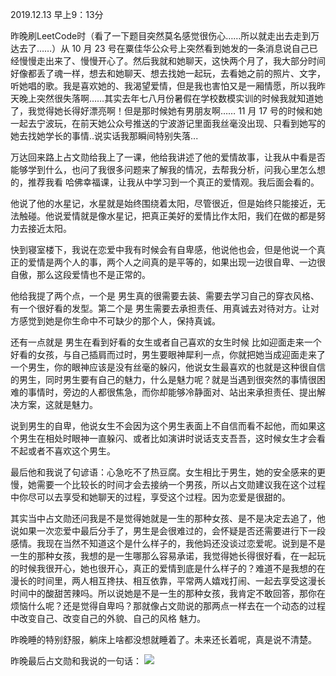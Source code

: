 2019.12.13 早上9：13分

昨晚刷LeetCode时（看了一下题目突然莫名感觉很伤心……所以就走出去走到万达去了……）从 10 月 23 号在粟佳华公众号上突然看到她发的一条消息说自己已经慢慢走出来了、慢慢开心了。然后我就和她聊天，这快两个月了，我大部分时间好像都丢了魂一样，想去和她聊天、想去找她一起玩，去看她之前的照片、文字，听她唱的歌。我是喜欢她的、我渴望爱情，但是我也害怕又是一厢情愿，所以我昨天晚上突然很失落啊……其实去年七八月份暑假在学校数模实训的时候我就知道她了，我觉得她长得好漂亮啊！但是那时候她有男朋友啊…… 11 月 17 号的时候和她一起去宁波玩，在前天她公众号推送的宁波游记里面我丝毫没出现、只看到她写的她去找她学长的事情..说实话我那瞬间特别失落...  

万达回来路上占文勋给我上了一课，他给我讲述了他的爱情故事，让我从中看是否能够学到什么，也问了我很多问题来了解我的情况，去帮我分析，问我心里怎么想的，推荐我看 哈佛幸福课，让我从中学习到一个真正的爱情观。我后面会看的。

他说了他的水星记，水星就是始终围绕着太阳，尽管很近，但是始终只能接近，无法触碰。他说爱情就是像水星记，把真正美好的爱情比作太阳，我们在做的都是努力去接近太阳。


快到寝室楼下，我说在恋爱中我有时候会有自卑感，他说他也会，但是他说一个真正的爱情是两个人的事，两个人之间真的是平等的，如果出现一边很自卑、一边很自傲，那么这段爱情也不是正常的。

他给我提了两个点，一个是 男生真的很需要去装、需要去学习自己的穿衣风格、有一个很好看的发型。第二个是 男生需要去承担责任、用真诚去对待对方。让对方感觉到她是你生命中不可缺少的那个人，保持真诚。

还有一点就是 男生在看到好看的女生或者自己喜欢的女生时候 比如迎面走来一个好看的女孩，与自己插肩而过时，男生要眼神犀利一点，你就把她当成迎面走来了一个男生，你的眼神应该是没有丝毫的躲闪，他说女生最喜欢的也就是这种很自信的男生，同时男生要有自己的魅力，什么是魅力呢？就是当遇到很突然的事情很困难的事情时，旁边的人都很焦急，而你却能够冷静面对、站出来承担责任、提出解决方案，这就是魅力。

说到男生的自卑，他说女生不会因为这个男生表面上不自信而看不起他，而如果这个男生在相处时眼神一直躲闪、或者比如演讲时说话支支吾吾，这时候女生才会看不起或者不喜欢这个男生。

最后他和我说了句谚语：心急吃不了热豆腐。女生相比于男生，她的安全感来的更慢，她需要一个比较长的时间才会去接纳一个男孩，所以占文勋建议我在这个过程中你尽可以去享受和她聊天的过程，享受这个过程。因为恋爱是很甜的。

其实当中占文勋还问我是不是觉得她就是一生的那种女孩、是不是决定去追了，他说如果一次恋爱中最后分手了，男生是会很难过的，会怀疑是否还需要进行下一段感情。我现在当然不知道这个是什么样子的，我他妈还没谈过恋爱呢。说到是不是一生的那种女孩，我想的是一生哪那么容易承诺，我觉得她长得很好看，在一起玩的时候我很开心，她也很开心，真正的爱情到底是什么样子的？难道不是我想的在漫长的时间里，两人相互搀扶、相互依靠，平常两人嬉戏打闹、一起去享受这漫长时间中的酸甜苦辣吗。所以说她是不是一生的那种女孩，我肯定不敢回答，那你在烦恼什么呢？还是觉得自卑吗？那就像占文勋说的那两点一样去在一个动态的过程中改变自己、改变自己的外貌、自己的风格 魅力。

昨晚睡的特别舒服，躺床上啥都没想就睡着了。未来还长着呢，真是说不清楚。

昨晚最后占文勋和我说的一句话：
![](https://winterliublog.oss-cn-beijing.aliyuncs.com/aBadStory/zhanwenxun.jpg)